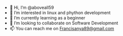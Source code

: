 - 👋 Hi, I’m @aboveall59
- 👀 I’m interested in linux and phython development
- 🌱 I’m currently learning as a beginner 
- 💞️ I’m looking to collaborate on Software Development
- 📫 You can reach me on Francisanya89@gmail.com

<!---
aboveall59/aboveall59 is a ✨ special ✨ repository because its `README.md` (this file) appears on your GitHub profile.
You can click the Preview link to take a look at your changes.
--->
